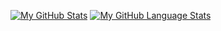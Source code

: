 [![My GitHub Stats](https://github-readme-stats.vercel.app/api/?username=Dnvnky&count_private=true&theme=dark&showicons=true&include_all_commits=true&count_private=true)]()
[![My GitHub Language Stats](https://github-readme-stats.vercel.app/api/top-langs/?username=Dnvnky&langs_count=5&theme=dark&include_all_commits=true&count_private=true)]()
